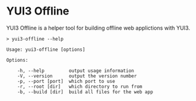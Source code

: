 # YUI3 Offline

YUI3 Offline is a helper tool for building offline web applictions with YUI3.

    > yui3-offline --help

    Usage: yui3-offline [options]

    Options:

        -h, --help         output usage information
        -V, --version      output the version number
        -p, --port [port]  which port to use
        -r, --root [dir]   which directory to run from
        -b, --build [dir]  build all files for the web app
